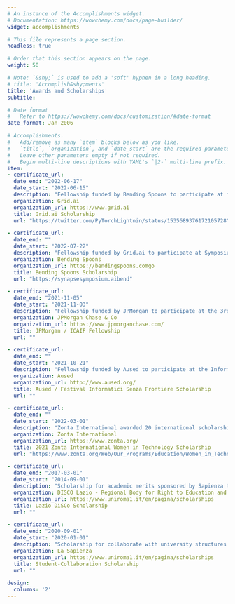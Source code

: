 ```yaml
---
# An instance of the Accomplishments widget.
# Documentation: https://wowchemy.com/docs/page-builder/
widget: accomplishments

# This file represents a page section.
headless: true

# Order that this section appears on the page.
weight: 50

# Note: `&shy;` is used to add a 'soft' hyphen in a long heading.
# title: 'Accomplish&shy;ments'
title: 'Awards and Scholarships'
subtitle:

# Date format
#   Refer to https://wowchemy.com/docs/customization/#date-format
date_format: Jan 2006

# Accomplishments.
#   Add/remove as many `item` blocks below as you like.
#   `title`, `organization`, and `date_start` are the required parameters.
#   Leave other parameters empty if not required.
#   Begin multi-line descriptions with YAML's `|2-` multi-line prefix.
item:
- certificate_url:
  date_end: "2022-06-17"
  date_start: "2022-06-15"
  description: "Fellowship funded by Bending Spoons to participate at first-ever Lightning Developer Conference."
  organization: Grid.ai
  organization_url: https://www.grid.ai
  title: Grid.ai Scholarship
  url: "https://twitter.com/PyTorchLightnin/status/1535689376172105728"

- certificate_url:
  date_end: ""
  date_start: "2022-07-22"
  description: "Fellowship funded by Grid.ai to participate at Symposium on Artificial Intelligence"
  organization: Bending Spoons
  organization_url: https://bendingspoons.comgo
  title: Bending Spoons Scholarship
  url: "https://synapsesymposium.aibend"

- certificate_url:
  date_end: "2021-11-05"
  date_start: "2021-11-03"
  description: "Fellowship funded by JPMorgan to participate at the 3rd ACM International Conference on AI in Finance."
  organization: JPMorgan Chase & Co
  organization_url: https://www.jpmorganchase.com/
  title: JPMorgan / ICAIF Fellowship
  url: ""

- certificate_url:
  date_end: ""
  date_start: "2021-10-21"
  description: "Fellowship funded by Aused to participate at the Informatici Senza Frontiere 2021 Festival."
  organization: Aused
  organization_url: http://www.aused.org/
  title: Aused / Festival Informatici Senza Frontiere Scholarship
  url: ""

- certificate_url:
  date_end: ""
  date_start: "2022-03-01"
  description: "Zonta International awarded 20 international scholarships of US$8,000 to women of any age and nationality, pursuing an IT degree at an accredited university, who demonstrate outstanding potential in the field."
  organization: Zonta International
  organization_url: https://www.zonta.org/
  title: 2021 Zonta International Women in Technology Scholarship
  url: "https://www.zonta.org/Web/Our_Programs/Education/Women_in_Technology_Scholarship/Web/Programs/Education/Women_in_Technology_Scholarship.aspx?hkey=93b52ab5-ef2f-401b-8774-b6143ad02da1"

- certificate_url:
  date_end: "2017-03-01"
  date_start: "2014-09-01"
  description: "Scholarship for academic merits sponsored by Sapienza to fully cover the B.S. tuition fees."
  organization: DISCO Lazio - Regional Body for Right to Education and Knowledge
  organization_url: https://www.uniroma1.it/en/pagina/scholarships
  title: Lazio DiSCo Scholarship
  url: ""

- certificate_url:
  date_end: "2020-09-01"
  date_start: "2020-01-01"
  description: "Scholarship for collaborate with university structures such as libraries and laboratories."
  organization: La Sapienza
  organization_url: https://www.uniroma1.it/en/pagina/scholarships
  title: Student-Collaboration Scholarship
  url: ""

design:
  columns: '2' 
---
```

